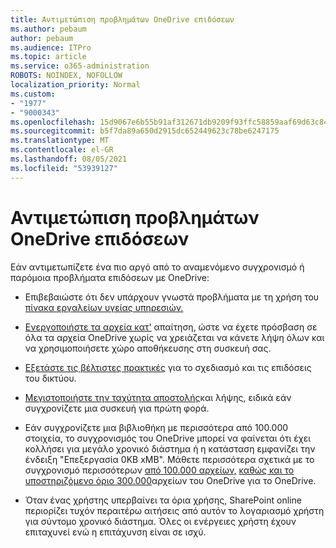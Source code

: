 ```yaml
---
title: Αντιμετώπιση προβλημάτων OneDrive επιδόσεων
ms.author: pebaum
author: pebaum
ms.audience: ITPro
ms.topic: article
ms.service: o365-administration
ROBOTS: NOINDEX, NOFOLLOW
localization_priority: Normal
ms.custom:
- "1977"
- "9000343"
ms.openlocfilehash: 15d9067e6b55b91af312671db9209f93ffc58859aaf69d63c84dbc354aff3dd3
ms.sourcegitcommit: b5f7da89a650d2915dc652449623c78be6247175
ms.translationtype: MT
ms.contentlocale: el-GR
ms.lasthandoff: 08/05/2021
ms.locfileid: "53939127"
---
```

# <a name="troubleshoot-onedrive-performance"></a>Αντιμετώπιση προβλημάτων OneDrive επιδόσεων

Εάν αντιμετωπίζετε ένα πιο αργό από το αναμενόμενο συγχρονισμό ή παρόμοια προβλήματα επιδόσεων με OneDrive:

- Επιβεβαιώστε ότι δεν υπάρχουν γνωστά προβλήματα με τη χρήση του [πίνακα εργαλείων υγείας υπηρεσιών.](https://portal.office.com/adminportal/home?ref=/servicehealth)

- [Ενεργοποιήστε τα αρχεία κατ'](https://support.office.com/article/save-disk-space-with-onedrive-files-on-demand-for-windows-10-0e6860d3-d9f3-4971-b321-7092438fb38e) απαίτηση, ώστε να έχετε πρόσβαση σε όλα τα αρχεία OneDrive χωρίς να χρειάζεται να κάνετε λήψη όλων και να χρησιμοποιήσετε χώρο αποθήκευσης στη συσκευή σας.

- [Εξετάστε τις βέλτιστες πρακτικές](https://docs.microsoft.com/office365/enterprise/network-planning-and-performance) για το σχεδιασμό και τις επιδόσεις του δικτύου.

- [Μεγιστοποιήστε την ταχύτητα αποστολής](https://support.office.com/article/maximize-upload-and-download-speed-8eeadfb8-501f-406d-997b-98ab6ff67f43)και λήψης, ειδικά εάν συγχρονίζετε μια συσκευή για πρώτη φορά.

- Εάν συγχρονίζετε μια βιβλιοθήκη με περισσότερα από 100.000 στοιχεία, το συγχρονισμός του OneDrive μπορεί να φαίνεται ότι έχει κολλήσει για μεγάλο χρονικό διάστημα ή η κατάσταση εμφανίζει την ένδειξη "Επεξεργασία 0KB xMB". Μάθετε περισσότερα σχετικά με το συγχρονισμό περισσότερων [από 100.000 αρχείων,](https://support.office.com/article/invalid-file-names-and-file-types-in-onedrive-onedrive-for-business-and-sharepoint-64883a5d-228e-48f5-b3d2-eb39e07630fa) [καθώς και το υποστηριζόμενο όριο 300.000](https://support.office.com/article/invalid-file-names-and-file-types-in-onedrive-onedrive-for-business-and-sharepoint-64883a5d-228e-48f5-b3d2-eb39e07630fa)αρχείων του OneDrive για το OneDrive.

- Όταν ένας χρήστης υπερβαίνει τα όρια χρήσης, SharePoint online περιορίζει τυχόν περαιτέρω αιτήσεις από αυτόν το λογαριασμό χρήστη για σύντομο χρονικό διάστημα. Όλες οι ενέργειες χρήστη έχουν επιταχυνεί ενώ η επιτάχυνση είναι σε ισχύ.
